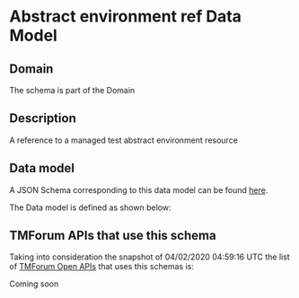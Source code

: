 # Abstract environment ref Data Model

## Domain

The  schema is part of the  Domain

## Description

A reference to a managed test abstract environment resource

## Data model

A JSON Schema corresponding to this data model can be found
[here](https://github.com/tmforum-rand/schemas/blob/candidates/Common/AbstractEnvironmentRef.schema.json).

The Data model is defined as shown below:





## TMForum APIs that use this schema

Taking into consideration the snapshot of 04/02/2020 04:59:16 UTC the list of [TMForum Open APIs](https://www.tmforum.org/open-apis/) that uses this schemas is:

Coming soon